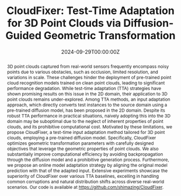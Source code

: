 ---
title: 'CloudFixer: Test-Time Adaptation for 3D Point Clouds via Diffusion-Guided Geometric Transformation'
authors:
  - Hajin Shim
  - admin
  - Eunho Yang
author_notes:
  - 'Equal contribution'
  - 'Equal contribution'
date: '2024-09-29T00:00:00Z'
publishDate: '1998-03-20T00:00:00Z'
publication_types: ['1']
publication: European Conference on Computer Vision (**ECCV**), 2024
publication_short: ECCV 2024

url_pdf: 
url_preprint: 'https://arxiv.org/abs/2407.16193'
url_code: 'https://github.com/shimazing/CloudFixer'
image:
  caption: 'Image credit: [**Unsplash**](https://unsplash.com/photos/pLCdAaMFLTE)'
  focal_point: ''
  preview_only: false

note:
abstract: 3D point clouds captured from real-world sensors frequently encompass noisy points due to various obstacles, such as occlusion, limited resolution, and variations in scale. These challenges hinder the deployment of pre-trained point cloud recognition models trained on clean point clouds, leading to significant performance degradation. While test-time adaptation (TTA) strategies have shown promising results on this issue in the 2D domain, their application to 3D point clouds remains under-explored. Among TTA methods, an input adaptation approach, which directly converts test instances to the source domain using a pre-trained diffusion model, has been proposed in the 2D domain. Despite its robust TTA performance in practical situations, naively adopting this into the 3D domain may be suboptimal due to the neglect of inherent properties of point clouds, and its prohibitive computational cost. Motivated by these limitations, we propose CloudFixer, a test-time input adaptation method tailored for 3D point clouds, employing a pre-trained diffusion model. Specifically, CloudFixer optimizes geometric transformation parameters with carefully designed objectives that leverage the geometric properties of point clouds. We also substantially improve computational efficiency by avoiding backpropagation through the diffusion model and a prohibitive generation process. Furthermore, we propose an online model adaptation strategy by aligning the original model prediction with that of the adapted input. Extensive experiments showcase the superiority of CloudFixer over various TTA baselines, excelling in handling common corruptions and natural distribution shifts across diverse real-world scenarios. Our code is available at https://github.com/shimazing/CloudFixer.
summary:
tags: []
featured: true

---